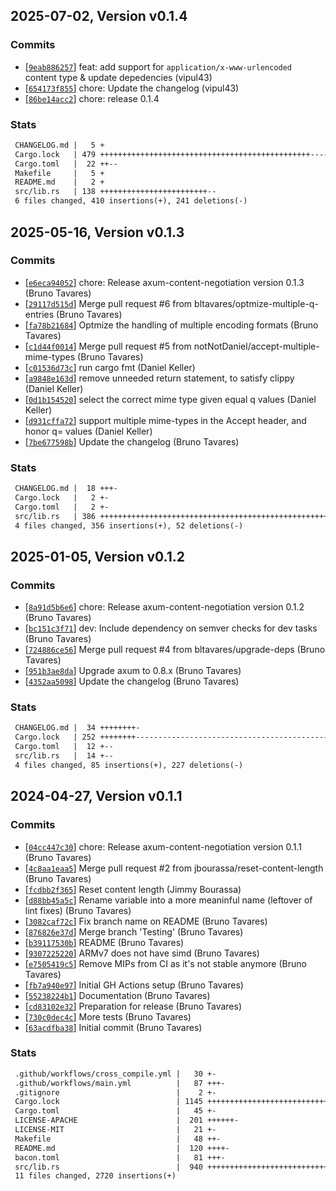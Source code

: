 ## 2025-07-02, Version v0.1.4
### Commits
- [[`9eab886257`](https://github.com/vipul43/axum-content-negotiation/commit/9eab886257dacc70cd56ac5db3804f2c48741959)] feat: add support for `application/x-www-urlencoded` content type & update depedencies (vipul43)
- [[`654173f855`](https://github.com/vipul43/axum-content-negotiation/commit/654173f85551f97098ddf066cdf5412eb3f529da)] chore: Update the changelog (vipul43)
- [[`86be14acc2`](https://github.com/vipul43/axum-content-negotiation/commit/86be14acc237556e04764e359b7b518f7aa51595)] chore: release 0.1.4

### Stats
```diff
 CHANGELOG.md |   5 +
 Cargo.lock   | 479 +++++++++++++++++++++++++++++++++++++++++++++++-----------------------------------------
 Cargo.toml   |  22 ++--
 Makefile     |   5 +
 README.md    |   2 +
 src/lib.rs   | 138 ++++++++++++++++++++++++--
 6 files changed, 410 insertions(+), 241 deletions(-)
```

## 2025-05-16, Version v0.1.3
### Commits
- [[`e6eca94052`](https://github.com/bltavares/axum-content-negotiation/commit/e6eca940521d44df9dfc799f0934fdd291c88615)] chore: Release axum-content-negotiation version 0.1.3 (Bruno Tavares)
- [[`29117d515d`](https://github.com/bltavares/axum-content-negotiation/commit/29117d515df83893dd2fd306b830eae51e1326ea)] Merge pull request #6 from bltavares/optmize-multiple-q-entries (Bruno Tavares)
- [[`fa78b21684`](https://github.com/bltavares/axum-content-negotiation/commit/fa78b2168419e047f0e13d8b37ec7aeb72b9899a)] Optmize the handling of multiple encoding formats (Bruno Tavares)
- [[`c1d44f0014`](https://github.com/bltavares/axum-content-negotiation/commit/c1d44f00146fa7f3cf5e406872d27757effde519)] Merge pull request #5 from notNotDaniel/accept-multiple-mime-types (Bruno Tavares)
- [[`c01536d73c`](https://github.com/bltavares/axum-content-negotiation/commit/c01536d73c45b9addc8ba6afad167c96aca6ba66)] run cargo fmt (Daniel Keller)
- [[`a9848e163d`](https://github.com/bltavares/axum-content-negotiation/commit/a9848e163d64cb2a8d5eb2d7403ea49b93ff71e0)] remove unneeded return statement, to satisfy clippy (Daniel Keller)
- [[`0d1b154520`](https://github.com/bltavares/axum-content-negotiation/commit/0d1b1545201ed28cf40a5140b8f287772e13ad00)] select the correct mime type given equal q values (Daniel Keller)
- [[`d931cffa72`](https://github.com/bltavares/axum-content-negotiation/commit/d931cffa72ea2ca372dc7127e7cff28e50a0f4b6)] support multiple mime-types in the Accept header, and honor q= values (Daniel Keller)
- [[`7be677598b`](https://github.com/bltavares/axum-content-negotiation/commit/7be677598b81de24c111b6adf0d8dcadc5f10321)] Update the changelog (Bruno Tavares)

### Stats
```diff
 CHANGELOG.md |  18 +++-
 Cargo.lock   |   2 +-
 Cargo.toml   |   2 +-
 src/lib.rs   | 386 ++++++++++++++++++++++++++++++++++++++++++++++++++++--------
 4 files changed, 356 insertions(+), 52 deletions(-)
```


## 2025-01-05, Version v0.1.2
### Commits
- [[`8a91d5b6e6`](https://github.com/bltavares/axum-content-negotiation/commit/8a91d5b6e6237bb8037cf7a1f1da973368ec7c56)] chore: Release axum-content-negotiation version 0.1.2 (Bruno Tavares)
- [[`bc151c3f71`](https://github.com/bltavares/axum-content-negotiation/commit/bc151c3f716fbb30722c7d10e02d4195251b02e2)] dev: Include dependency on semver checks for dev tasks (Bruno Tavares)
- [[`724886ce56`](https://github.com/bltavares/axum-content-negotiation/commit/724886ce56610a7c813e0d36408f1460c5e67d56)] Merge pull request #4 from bltavares/upgrade-deps (Bruno Tavares)
- [[`951b3ae8da`](https://github.com/bltavares/axum-content-negotiation/commit/951b3ae8dae00958d99ccc7bc0a5004b7d117938)] Upgrade axum to 0.8.x (Bruno Tavares)
- [[`4352aa5098`](https://github.com/bltavares/axum-content-negotiation/commit/4352aa509899d711f3aac875786459987133fb7c)] Update the changelog (Bruno Tavares)

### Stats
```diff
 CHANGELOG.md |  34 ++++++++-
 Cargo.lock   | 252 ++++++++----------------------------------------------------
 Cargo.toml   |  12 +--
 src/lib.rs   |  14 +--
 4 files changed, 85 insertions(+), 227 deletions(-)
```


## 2024-04-27, Version v0.1.1
### Commits
- [[`04cc447c30`](https://github.com/bltavares/axum-content-negotiation/commit/04cc447c30a74e552f31723f6a9845aa8e4251f6)] chore: Release axum-content-negotiation version 0.1.1 (Bruno Tavares)
- [[`4c8aa1eaa5`](https://github.com/bltavares/axum-content-negotiation/commit/4c8aa1eaa5e19e22df38d98f0d941c88f220799f)] Merge pull request #2 from jbourassa/reset-content-length (Bruno Tavares)
- [[`fcdbb2f365`](https://github.com/bltavares/axum-content-negotiation/commit/fcdbb2f36591a0ec55602dd9edc7f2f8677c7f36)] Reset content length (Jimmy Bourassa)
- [[`d88bb45a5c`](https://github.com/bltavares/axum-content-negotiation/commit/d88bb45a5cd9becd834efcec753ce5a428bc0bb5)] Rename variable into a more meaninful name (leftover of lint fixes) (Bruno Tavares)
- [[`3082caf72c`](https://github.com/bltavares/axum-content-negotiation/commit/3082caf72cb4df2ecc05573a90f491f53f4172e9)] Fix branch name on README (Bruno Tavares)
- [[`876826e37d`](https://github.com/bltavares/axum-content-negotiation/commit/876826e37da5b69d7b65089294ceedb20ae7df05)] Merge branch 'Testing' (Bruno Tavares)
- [[`b39117530b`](https://github.com/bltavares/axum-content-negotiation/commit/b39117530b5725b1d7913aa661ced045c441fa13)] README (Bruno Tavares)
- [[`9307225220`](https://github.com/bltavares/axum-content-negotiation/commit/9307225220617a4268f25787c9ab845143b41d0a)] ARMv7 does not have simd (Bruno Tavares)
- [[`e7505419c5`](https://github.com/bltavares/axum-content-negotiation/commit/e7505419c5090619ebc83057308ca541451d3828)] Remove MIPs from CI as it's not stable anymore (Bruno Tavares)
- [[`fb7a940e97`](https://github.com/bltavares/axum-content-negotiation/commit/fb7a940e9726a6546582d0c11a428426153fbcbc)] Initial GH Actions setup (Bruno Tavares)
- [[`55238224b1`](https://github.com/bltavares/axum-content-negotiation/commit/55238224b19977f1a2894a67a6e5a29ad70d0839)] Documentation (Bruno Tavares)
- [[`cd83102e32`](https://github.com/bltavares/axum-content-negotiation/commit/cd83102e32e3be714e00b7a193e0ad4cf1c140e5)] Preparation for release (Bruno Tavares)
- [[`730c0dec4c`](https://github.com/bltavares/axum-content-negotiation/commit/730c0dec4ccdc44316a28dce65def0b4831abf28)] More tests (Bruno Tavares)
- [[`63acdfba38`](https://github.com/bltavares/axum-content-negotiation/commit/63acdfba38f4e75efdb049ca3e369bcd414f3326)] Initial commit (Bruno Tavares)

### Stats
```diff
 .github/workflows/cross_compile.yml |   30 +-
 .github/workflows/main.yml          |   87 +++-
 .gitignore                          |    2 +-
 Cargo.lock                          | 1145 ++++++++++++++++++++++++++++++++++++-
 Cargo.toml                          |   45 +-
 LICENSE-APACHE                      |  201 ++++++-
 LICENSE-MIT                         |   21 +-
 Makefile                            |   48 ++-
 README.md                           |  120 ++++-
 bacon.toml                          |   81 +++-
 src/lib.rs                          |  940 ++++++++++++++++++++++++++++++-
 11 files changed, 2720 insertions(+)
```


